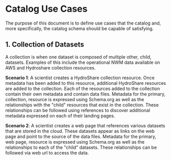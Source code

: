 # Catalog Use Cases

The purpose of this document is to define use cases that the catalog and, more specifically, the catalog schema should be capable of satisfying.


## 1. Collection of Datasets
A collection is when one dataset is composed of multiple other, child, datasets.
Examples of this include the operational NWM data available on AWS and Hydroshare collection resources.

**Scenario 1**: A scientist creates a HydroShare collection resource. Once metadata has been added to this resource, 
additional HydroShare resources are added to the collection. Each of the resources added to the collection contain 
their own metadata and contain data files. Metadata for the primary, collection, resource is expressed using Schema.org 
as well as the relationships with the "child" resources that exist in the collection. These relationships can be followed 
using references to discover additional metadata expressed on each of their landing pages.

**Scenario 2**: A scientist creates a web page that references various datasets that are stored in the cloud. These 
datasets appear as links on the web page and point to the source of the data files. Metadata for the primary, web page, resource 
is expressed using Schema.org as well as the relationships to each of the "child" datasets. These relationships can be followed 
via web url to access the data.
